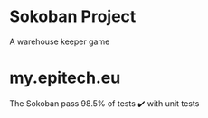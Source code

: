 # Sokoban Project
A warehouse keeper game
# my.epitech.eu
The Sokoban pass 98.5% of tests :heavy_check_mark: with unit tests
